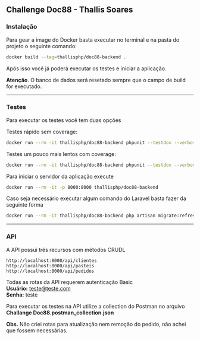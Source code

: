 ## Challenge Doc88 - Thallis Soares

### Instalação

Para gear a image do Docker basta executar no terminal e na pasta do projeto o seguinte comando:

```bash
docker build --tag=thallisphp/doc88-backend .
```

Após isso você já poderá executar os testes e iniciar a aplicação.

**Atenção**. O banco de dados será resetado sempre que o campo de build for executado.

----

### Testes

Para executar os testes você tem duas opções

Testes rápido sem coverage:

```bash
docker run --rm -it thallisphp/doc88-backend phpunit --testdox --verbose
```

Testes um pouco mais lentos com coverage:

```bash
docker run --rm -it thallisphp/doc88-backend phpunit --testdox --verbose --coverage-text
```

Para iniciar o servidor da aplicação execute

```bash
docker run --rm -it -p 8000:8000 thallisphp/doc88-backend
```

Caso seja necessário executar algum comando do Laravel basta fazer da seguinte forma

```bash
docker run --rm -it thallisphp/doc88-backend php artisan migrate:refresh
```

----

### API

A API possui três recursos com métodos CRUDL

```
http://localhost:8000/api/clientes
http://localhost:8000/api/pasteis
http://localhost:8000/api/pedidos
```

Todas as rotas da API requerem autenticação Basic<br>
**Usuário:** teste@teste.com<br>
**Senha:** teste

Para executar os testes na API utilize a collection do Postman no arquivo **Challange Doc88.postman_collection.json**

**Obs.** Não criei rotas para atualização nem remoção do pedido, não achei que fossem necessárias.
